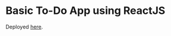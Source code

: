 <h1>Basic To-Do App using ReactJS</h1>

Deployed <a href="https://niall-h.github.io/todo_app">here</a>.
